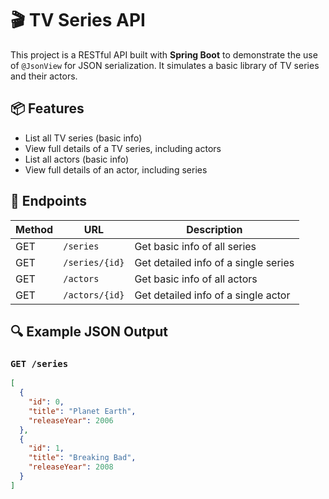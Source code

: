 # 🎬 TV Series API

This project is a RESTful API built with **Spring Boot** to demonstrate the use of `@JsonView` for JSON serialization. It simulates a basic library of TV series and their actors.

## 📦 Features

- List all TV series (basic info)
- View full details of a TV series, including actors
- List all actors (basic info)
- View full details of an actor, including series

## 🚀 Endpoints

| Method | URL                 | Description                          |
|--------|---------------------|--------------------------------------|
| GET    | `/series`           | Get basic info of all series         |
| GET    | `/series/{id}`      | Get detailed info of a single series |
| GET    | `/actors`           | Get basic info of all actors         |
| GET    | `/actors/{id}`      | Get detailed info of a single actor  |

## 🔍 Example JSON Output

### `GET /series`

```json
[
  {
    "id": 0,
    "title": "Planet Earth",
    "releaseYear": 2006
  },
  {
    "id": 1,
    "title": "Breaking Bad",
    "releaseYear": 2008
  }
]
